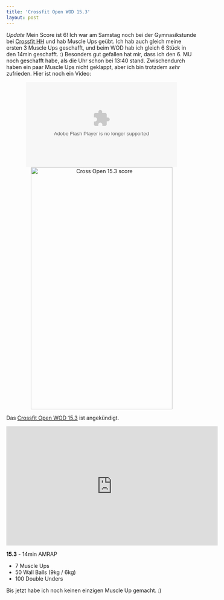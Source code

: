 ```yaml
---
title: 'Crossfit Open WOD 15.3'
layout: post
---
```


*Update* Mein Score ist 6! Ich war am Samstag noch bei der Gymnasikstunde bei [Crossfit HH][1] und hab Muscle Ups geübt. Ich hab auch gleich meine ersten 3 Muscle Ups geschafft, und beim WOD hab ich gleich 6 Stück in den 14min geschafft. :) Besonders gut gefallen hat mir, dass ich den 6. MU noch geschafft habe, als die Uhr schon bei 13:40 stand. Zwischendurch haben ein paar Muscle Ups nicht geklappt, aber ich bin trotzdem *sehr* zufrieden. Hier ist noch ein Video:

<center><object type="application/x-shockwave-flash" width="400" height="225" data="https://www.flickr.com/apps/video/stewart.swf" classid="clsid:D27CDB6E-AE6D-11cf-96B8-444553540000"><param name="flashvars" value="intl_lang=en-US&photo_secret=35a5c04715&photo_id=16891253495&hd_default=false"></param><param name="movie" value="https://www.flickr.com/apps/video/stewart.swf"></param><param name="bgcolor" value="#000000"></param><param name="allowFullScreen" value="true"></param><embed type="application/x-shockwave-flash" src="https://www.flickr.com/apps/video/stewart.swf" bgcolor="#000000" allowfullscreen="true" flashvars="intl_lang=en-US&photo_secret=35a5c04715&photo_id=16891253495&hd_default=false" width="400" height="225"></embed></object></center>

<center><a href="https://www.flickr.com/photos/cringe/16209955443" title="Cross Open 15.3 score by Carsten Ringe, on Flickr"><img src="https://farm9.staticflickr.com/8717/16209955443_310df23de5_z.jpg" width="375" height="640" alt="Cross Open 15.3 score"></a></center>

Das [Crossfit Open WOD 15.3][0] ist angekündigt.

<center><iframe width="560" height="315" src="https://www.youtube-nocookie.com/embed/-G6Fcm6rqCU" frameborder="0" allowfullscreen></iframe></center>

**15.3** - 14min AMRAP

* 7 Muscle Ups
* 50 Wall Balls (9kg / 6kg)
* 100 Double Unders

Bis jetzt habe ich noch keinen einzigen Muscle Up gemacht. :)

[0]: http://games.crossfit.com/workouts/the-open#tabs-3
[1]: http://www.crossfithh.de/
